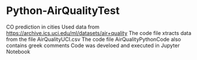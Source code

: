 # Python-AirQualityTest
CO prediction in cities
Used data from https://archive.ics.uci.edu/ml/datasets/air+quality
The code file xtracts data from the file AirQualityUCI.csv
The code file AirQualityPythonCode also contains greek comments
Code was develoed and executed in Jupyter Notebook
